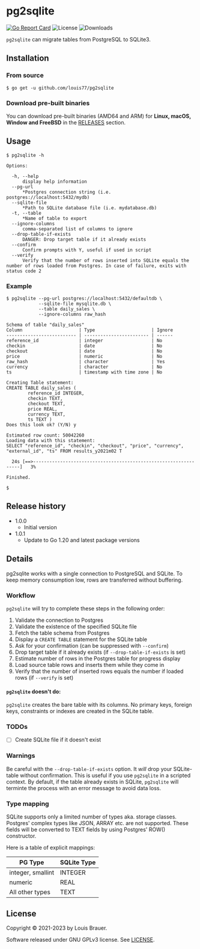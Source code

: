 # pg2sqlite

[![Go Report Card](https://goreportcard.com/badge/louis77/pg2sqlite)](https://goreportcard.com/report/louis77/pg2sqlite)
![License](https://img.shields.io/github/license/louis77/pg2sqlite)
![Downloads](https://img.shields.io/github/downloads/louis77/pg2sqlite/total)

`pg2sqlite` can migrate tables from PostgreSQL to SQLite3.

## Installation

### From source

```shell
$ go get -u github.com/louis77/pg2sqlite
```

### Download pre-built binaries

You can download pre-built binaries (AMD64 and ARM) for **Linux, macOS, Window and FreeBSD** in the [RELEASES](https://github.com/louis77/pg2sqlite/releases) section.

## Usage

```
$ pg2sqlite -h

Options:

  -h, --help
      display help information
  --pg-url
      *Postgres connection string (i.e. postgres://localhost:5432/mydb)
  --sqlite-file
      *Path to SQLite database file (i.e. mydatabase.db)
  -t, --table
      *Name of table to export
  --ignore-columns
      comma-separated list of columns to ignore
  --drop-table-if-exists
      DANGER: Drop target table if it already exists
  --confirm
      Confirm prompts with Y, useful if used in script
  --verify
      Verify that the number of rows inserted into SQLite equals the number of rows loaded from Postgres. In case of failure, exits with status code 2
 ```

### Example

```
$ pg2sqlite --pg-url postgres://localhost:5432/defaultdb \
            --sqlite-file mysqlite.db \
            --table daily_sales \
            --ignore-columns raw_hash

Schema of table "daily_sales"
Column                     | Type                     | Ignore
-------------------------- | ------------------------ | ------
reference_id               | integer                  | No
checkin                    | date                     | No
checkout                   | date                     | No
price                      | numeric                  | No
raw_hash                   | character                | Yes
currency                   | character                | No
ts                         | timestamp with time zone | No
             
Creating Table statement:
CREATE TABLE daily_sales (         
        reference_id INTEGER, 
        checkin TEXT, 
        checkout TEXT, 
        price REAL, 
        currency TEXT,  
        ts TEXT )
Does this look ok? (Y/N) y

Estimated row count: 50042260
Loading data with this statement:
SELECT "reference_id", "checkin", "checkout", "price", "currency", "external_id", "ts" FROM results_y2021m02 T

  24s [==>-----------------------------------------------------------------]   3%

Finished.

$ 
```

## Release history

- 1.0.0
    - Initial version     
- 1.0.1
    - Update to Go 1.20 and latest package versions

## Details

pg2sqlite works with a single connection to PostgreSQL and SQLite. To keep memory consumption low, rows are transferred
without buffering.

### Workflow

`pg2sqlite` will try to complete these steps in the following order:

1. Validate the connection to Postgres
2. Validate the existence of the specified SQLite file
3. Fetch the table schema from Postgres
4. Display a `CREATE TABLE` statement for the SQLite table
5. Ask for your confirmation (can be suppressed with `--confirm`)
6. Drop target table if it already exists (if `--drop-table-if-exists` is set)
7. Estimate number of rows in the Postgres table for progress display
8. Load source table rows and inserts them while they come in
9. Verify that the number of inserted rows equals the number if loaded rows (if `--verify` is set)

#### `pg2sqlite` doesn't do:

`pg2sqlite` creates the bare table with its columns.
No primary keys, foreign keys, constraints or indexes are created
in the SQLite table.


### TODOs

- [ ] Create SQLite file if it doesn't exist


### Warnings

Be careful with the `--drop-table-if-exists` option. It *will* drop your SQLite-table without
confirmation. This is useful if you use `pg2sqlite` in a scripted context. By default, if 
the table already exists in SQLite, `pg2sqlite` will terminte the process with
an error message to avoid data loss.

### Type mapping

SQLite supports only a limited number of types aka. storage classes. Postgres' complex types like JSON, ARRAY etc. are
not supported. These fields will be converted to TEXT fields by using Postgres' ROW() constructor.

Here is a table of explicit mappings:

|PG Type | SQLite Type|
|--------|------------|
|integer, smallint | INTEGER |
|numeric|REAL|
|All other types|TEXT|

## License

Copyright © 2021-2023 by Louis Brauer.

Software released under GNU GPLv3 license. See [LICENSE](./LICENSE).